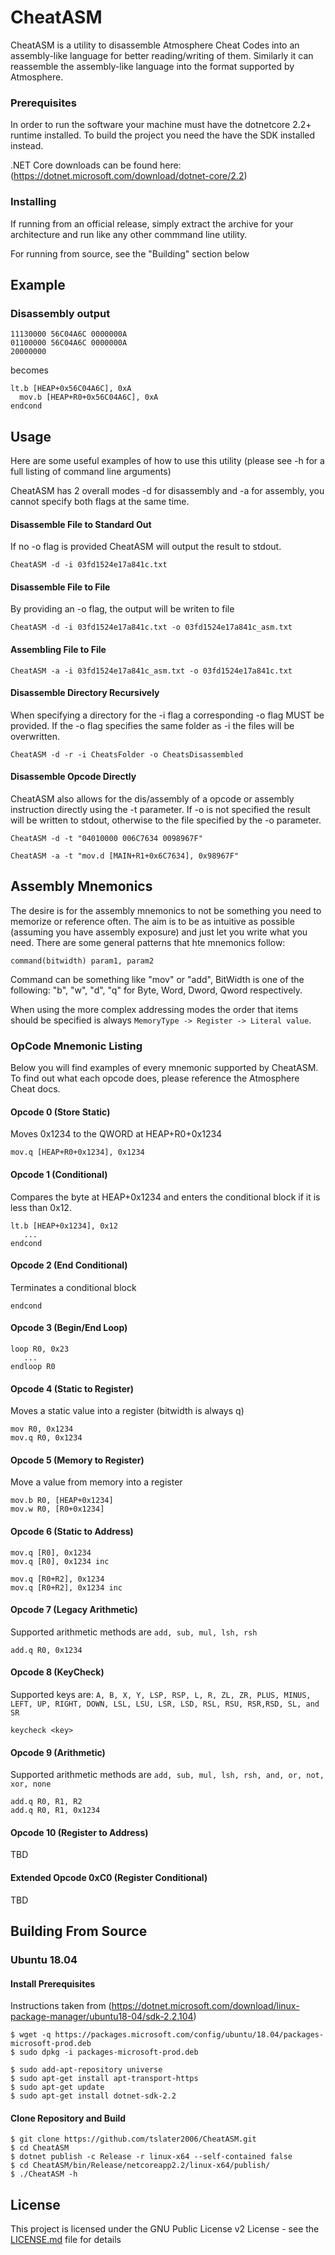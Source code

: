 # CheatASM

CheatASM is a utility to disassemble Atmosphere Cheat Codes into an assembly-like language for better reading/writing of them. Similarly it can reassemble the assembly-like language into the format supported by Atmosphere.

### Prerequisites

In order to run the software your machine must have the dotnetcore 2.2+ runtime installed. To build the project you need the have the SDK installed instead.

.NET Core downloads can be found here: (https://dotnet.microsoft.com/download/dotnet-core/2.2)

### Installing

If running from an official release, simply extract the archive for your architecture and run like any other commmand line utility.

For running from source, see the "Building" section below

## Example

### Disassembly output

```
11130000 56C04A6C 0000000A
01100000 56C04A6C 0000000A
20000000
```

becomes

```
lt.b [HEAP+0x56C04A6C], 0xA
  mov.b [HEAP+R0+0x56C04A6C], 0xA
endcond
```

## Usage
Here are some useful examples of how to use this utility (please see -h for a full listing of command line arguments)

CheatASM has 2 overall modes -d for disassembly and -a for assembly, you cannot specify both flags at the same time.

#### Disassemble File to Standard Out
If no -o flag is provided CheatASM will output the result to stdout.

`CheatASM -d -i 03fd1524e17a841c.txt`

#### Disassemble File to File
By providing an -o flag, the output will be writen to file

`CheatASM -d -i 03fd1524e17a841c.txt -o 03fd1524e17a841c_asm.txt`

#### Assembling File to File
`CheatASM -a -i 03fd1524e17a841c_asm.txt -o 03fd1524e17a841c.txt`

#### Disassemble Directory Recursively
When specifying a directory for the -i flag a corresponding -o flag MUST be provided.
If the -o flag specifies the same folder as -i the files will be overwritten.

`
CheatASM -d -r -i CheatsFolder -o CheatsDisassembled
`

#### Disassemble Opcode Directly
CheatASM also allows for the dis/assembly of a opcode or assembly instruction directly using the -t parameter. If -o is not specified the result will be written to stdout, otherwise to the file specified by the -o parameter.

`
CheatASM -d -t "04010000 006C7634 0098967F"
`

`
CheatASM -a -t "mov.d [MAIN+R1+0x6C7634], 0x98967F"
`

## Assembly Mnemonics

The desire is for the assembly mnemonics to not be something you need to memorize or reference often. The aim is to be as intuitive as possible (assuming you have assembly exposure) and just let you write what you need. There are some general patterns that hte mnemonics follow:

`command(bitwidth) param1, param2`

Command can be something like "mov" or "add", BitWidth is one of the following: "b", "w", "d", "q" for Byte, Word, Dword, Qword respectively.

When using the more complex addressing modes the order that items should be specified is always `MemoryType -> Register -> Literal value`.

### OpCode Mnemonic Listing

Below you will find examples of every mnemonic supported by CheatASM. To find out what each opcode does, please reference the Atmosphere Cheat docs.

#### Opcode 0 (Store Static)

Moves 0x1234 to the QWORD at HEAP+R0+0x1234

```
mov.q [HEAP+R0+0x1234], 0x1234
```

#### Opcode 1 (Conditional)

Compares the byte at HEAP+0x1234 and enters the conditional block if it is less than 0x12.

```
lt.b [HEAP+0x1234], 0x12
   ...
endcond
```

#### Opcode 2 (End Conditional)

Terminates a conditional block

```
endcond
```

#### Opcode 3 (Begin/End Loop)

```
loop R0, 0x23
   ...
endloop R0
```

#### Opcode 4 (Static to Register)

Moves a static value into a register (bitwidth is always q)

```
mov R0, 0x1234
mov.q R0, 0x1234
```

#### Opcode 5 (Memory to Register)

Move a value from memory into a register

```
mov.b R0, [HEAP+0x1234]
mov.w R0, [R0+0x1234] 
```

#### Opcode 6 (Static to Address)

```
mov.q [R0], 0x1234
mov.q [R0], 0x1234 inc

mov.q [R0+R2], 0x1234
mov.q [R0+R2], 0x1234 inc
```

#### Opcode 7 (Legacy Arithmetic)

Supported arithmetic methods are `add, sub, mul, lsh, rsh`

```
add.q R0, 0x1234
```

#### Opcode 8  (KeyCheck)

Supported keys are: `A, B, X, Y, LSP, RSP, L, R, ZL, ZR, PLUS, MINUS, LEFT, UP, RIGHT, DOWN, LSL, LSU, LSR, LSD, RSL, RSU, RSR,RSD, SL, and SR`

```
keycheck <key>
```


#### Opcode 9 (Arithmetic)

Supported arithmetic methods are `add, sub, mul, lsh, rsh, and, or, not, xor, none`

```
add.q R0, R1, R2
add.q R0, R1, 0x1234
```

#### Opcode 10 (Register to Address)

TBD

#### Extended Opcode 0xC0 (Register Conditional)

TBD

## Building From Source

### Ubuntu 18.04
#### Install Prerequisites 
Instructions taken from (https://dotnet.microsoft.com/download/linux-package-manager/ubuntu18-04/sdk-2.2.104)
```
$ wget -q https://packages.microsoft.com/config/ubuntu/18.04/packages-microsoft-prod.deb
$ sudo dpkg -i packages-microsoft-prod.deb

$ sudo add-apt-repository universe
$ sudo apt-get install apt-transport-https
$ sudo apt-get update
$ sudo apt-get install dotnet-sdk-2.2
```
#### Clone Repository and Build
```
$ git clone https://github.com/tslater2006/CheatASM.git
$ cd CheatASM
$ dotnet publish -c Release -r linux-x64 --self-contained false
$ cd CheatASM/bin/Release/netcoreapp2.2/linux-x64/publish/
$ ./CheatASM -h
```

## License

This project is licensed under the GNU Public License v2 License - see the [LICENSE.md](LICENSE.md) file for details

